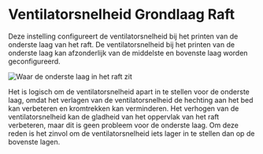 Ventilatorsnelheid Grondlaag Raft
====
Deze instelling configureert de ventilatorsnelheid bij het printen van de onderste laag van het raft. De ventilatorsnelheid bij het printen van de onderste laag kan afzonderlijk van de middelste en bovenste laag worden geconfigureerd.

![Waar de onderste laag in het raft zit](../../../articles/images/raft_dimensions_simplified.svg)

Het is logisch om de ventilatorsnelheid apart in te stellen voor de onderste laag, omdat het verlagen van de ventilatorsnelheid de hechting aan het bed kan verbeteren en kromtrekken kan verminderen. Het verhogen van de ventilatorsnelheid kan de gladheid van het oppervlak van het raft verbeteren, maar dit is geen probleem voor de onderste laag. Om deze reden is het zinvol om de ventilatorsnelheid iets lager in te stellen dan op de bovenste lagen.